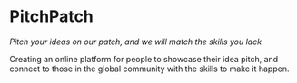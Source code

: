 # PitchPatch
*Pitch your ideas on our patch, and we will match the skills you lack*

Creating an online platform for people to showcase their idea pitch, and connect to those in the global community with the skills to make it happen.